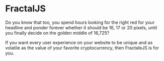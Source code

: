 # FractalJS
Do you know that too, you spend hours looking for the right red for your headline and ponder forever whether it should be 16, 17 or 20 pixels, until you finally decide on the golden middle of 16,725?

If you want every user experience on your website to be unique and as volatile as the value of your favorite cryptocurrency, then FractaleJS is for you.
